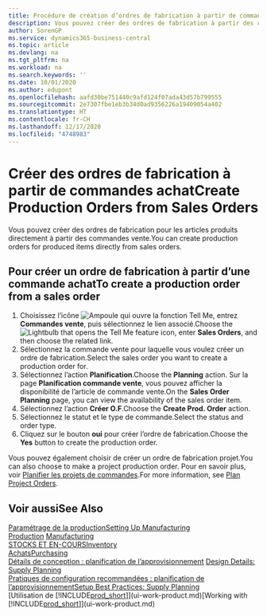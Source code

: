 ```yaml
---
title: Procédure de création d’ordres de fabrication à partir de commandes vente | Microsoft Docs
description: Vous pouvez créer des ordres de fabrication à partir des commandes vente dans le département Ventes & marketing.
author: SorenGP
ms.service: dynamics365-business-central
ms.topic: article
ms.devlang: na
ms.tgt_pltfrm: na
ms.workload: na
ms.search.keywords: ''
ms.date: 10/01/2020
ms.author: edupont
ms.openlocfilehash: aafd30be751440c9afd124f07ada43d57b799555
ms.sourcegitcommit: 2e7307fbe1eb3b34d0ad9356226a19409054a402
ms.translationtype: HT
ms.contentlocale: fr-CH
ms.lasthandoff: 12/17/2020
ms.locfileid: "4748983"
---
```

# <a name="create-production-orders-from-sales-orders"></a><span data-ttu-id="78ace-103">Créer des ordres de fabrication à partir de commandes achat</span><span class="sxs-lookup"><span data-stu-id="78ace-103">Create Production Orders from Sales Orders</span></span>
<span data-ttu-id="78ace-104">Vous pouvez créer des ordres de fabrication pour les articles produits directement à partir des commandes vente.</span><span class="sxs-lookup"><span data-stu-id="78ace-104">You can create production orders for produced items directly from sales orders.</span></span>  

## <a name="to-create-a-production-order-from-a-sales-order"></a><span data-ttu-id="78ace-105">Pour créer un ordre de fabrication à partir d’une commande achat</span><span class="sxs-lookup"><span data-stu-id="78ace-105">To create a production order from a sales order</span></span>  

1.  <span data-ttu-id="78ace-106">Choisissez l’icône ![Ampoule qui ouvre la fonction Tell Me](media/ui-search/search_small.png "Dites-moi ce que vous voulez faire"), entrez **Commandes vente**, puis sélectionnez le lien associé.</span><span class="sxs-lookup"><span data-stu-id="78ace-106">Choose the ![Lightbulb that opens the Tell Me feature](media/ui-search/search_small.png "Tell me what you want to do") icon, enter **Sales Orders**, and then choose the related link.</span></span>  
2.  <span data-ttu-id="78ace-107">Sélectionnez la commande vente pour laquelle vous voulez créer un ordre de fabrication.</span><span class="sxs-lookup"><span data-stu-id="78ace-107">Select the sales order you want to create a production order for.</span></span>  
3.  <span data-ttu-id="78ace-108">Sélectionnez l’action **Planification**.</span><span class="sxs-lookup"><span data-stu-id="78ace-108">Choose the **Planning** action.</span></span> <span data-ttu-id="78ace-109">Sur la page **Planification commande vente**, vous pouvez afficher la disponibilité de l’article de commande vente.</span><span class="sxs-lookup"><span data-stu-id="78ace-109">On the **Sales Order Planning** page, you can view the availability of the sales order item.</span></span>  
4.  <span data-ttu-id="78ace-110">Sélectionnez l’action **Créer O.F**.</span><span class="sxs-lookup"><span data-stu-id="78ace-110">Choose the **Create Prod. Order** action.</span></span>  
5.  <span data-ttu-id="78ace-111">Sélectionnez le statut et le type de commande.</span><span class="sxs-lookup"><span data-stu-id="78ace-111">Select the status and order type.</span></span>  
6.  <span data-ttu-id="78ace-112">Cliquez sur le bouton **oui** pour créer l’ordre de fabrication.</span><span class="sxs-lookup"><span data-stu-id="78ace-112">Choose the **Yes** button to create the production order.</span></span>

<span data-ttu-id="78ace-113">Vous pouvez également choisir de créer un ordre de fabrication projet.</span><span class="sxs-lookup"><span data-stu-id="78ace-113">You can also choose to make a project production order.</span></span> <span data-ttu-id="78ace-114">Pour en savoir plus, voir [Planifier les projets de commandes](production-how-to-plan-project-orders.md).</span><span class="sxs-lookup"><span data-stu-id="78ace-114">For more information, see [Plan Project Orders](production-how-to-plan-project-orders.md).</span></span>   

## <a name="see-also"></a><span data-ttu-id="78ace-115">Voir aussi</span><span class="sxs-lookup"><span data-stu-id="78ace-115">See Also</span></span>  
[<span data-ttu-id="78ace-116">Paramétrage de la production</span><span class="sxs-lookup"><span data-stu-id="78ace-116">Setting Up Manufacturing</span></span>](production-configure-production-processes.md)  
<span data-ttu-id="78ace-117">[Production](production-manage-manufacturing.md)  </span><span class="sxs-lookup"><span data-stu-id="78ace-117">[Manufacturing](production-manage-manufacturing.md)  </span></span>  
[<span data-ttu-id="78ace-118">STOCKS ET EN-COURS</span><span class="sxs-lookup"><span data-stu-id="78ace-118">Inventory</span></span>](inventory-manage-inventory.md)  
[<span data-ttu-id="78ace-119">Achats</span><span class="sxs-lookup"><span data-stu-id="78ace-119">Purchasing</span></span>](purchasing-manage-purchasing.md)  
<span data-ttu-id="78ace-120">[Détails de conception : planification de l’approvisionnement](design-details-supply-planning.md) </span><span class="sxs-lookup"><span data-stu-id="78ace-120">[Design Details: Supply Planning](design-details-supply-planning.md) </span></span>  
[<span data-ttu-id="78ace-121">Pratiques de configuration recommandées : planification de l’approvisionnement</span><span class="sxs-lookup"><span data-stu-id="78ace-121">Setup Best Practices: Supply Planning</span></span>](setup-best-practices-supply-planning.md)  
<span data-ttu-id="78ace-122">[Utilisation de [!INCLUDE[prod_short](includes/prod_short.md)]](ui-work-product.md)</span><span class="sxs-lookup"><span data-stu-id="78ace-122">[Working with [!INCLUDE[prod_short](includes/prod_short.md)]](ui-work-product.md)</span></span>
